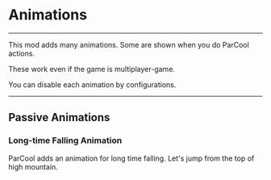 # Animations

---
This mod adds many animations.
Some are shown when you do ParCool actions.

These work even if the game is multiplayer-game.

You can disable each animation by configurations.

---

## Passive Animations

### Long-time Falling Animation

ParCool adds an animation for long time falling. Let's jump from the top of high mountain.